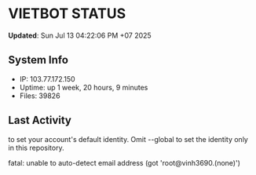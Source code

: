 # VIETBOT STATUS
**Updated**: Sun Jul 13 04:22:06 PM +07 2025

## System Info
- IP: 103.77.172.150
- Uptime: up 1 week, 20 hours, 9 minutes
- Files: 39826

## Last Activity

to set your account's default identity.
Omit --global to set the identity only in this repository.

fatal: unable to auto-detect email address (got 'root@vinh3690.(none)')

